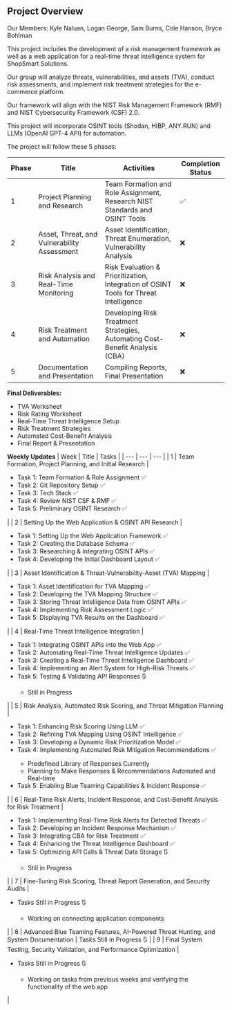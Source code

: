 **Project Overview**
---

Our Members: Kyle Naluan, Logan George, Sam Burns, Cole Hanson, Bryce Bohlman

This project includes the development of a risk management framework as well as a web application for a real-time threat intelligence system for ShopSmart Solutions. 

Our group will analyze threats, vulnerabilities, and assets (TVA), conduct risk assessments, and implement risk treatment strategies for the e-commerce platform.

Our framework will align with the NIST Risk Management Framework (RMF) and NIST Cybersecurity Framework (CSF) 2.0.

This project will incorporate OSINT tools (Shodan, HIBP, ANY.RUN) and LLMs (OpenAI GPT-4 API) for automation.

The project will follow these 5 phases:

| Phase | Title | Activities | Completion Status |
| --- | --- | --- | --- |
| 1 | Project Planning and Research | Team Formation and Role Assignment, Research NIST Standards and OSINT Tools | ✅ |
| 2 | Asset, Threat, and Vulnerability Assessment | Asset Identification, Threat Enumeration, Vulnerability Analysis | ❌ |
| 3 | Risk Analysis and Real-Time Monitoring | Risk Evaluation & Prioritization, Integration of OSINT Tools for Threat Intelligence | ❌ |
| 4 | Risk Treatment and Automation | Developing Risk Treatment Strategies, Automating Cost-Benefit Analysis (CBA) | ❌ |
| 5 | Documentation and Presentation | Compiling Reports, Final Presentation | ❌ |

**Final Deliverables:**
- TVA Worksheet
- Risk Rating Worksheet
- Real-Time Threat Intelligence Setup
- Risk Treatment Strategies
- Automated Cost-Benefit Analysis
- Final Report & Presentation

**Weekly Updates**
| Week | Title | Tasks |
| --- | --- | --- |
| 1 | Team Formation, Project Planning, and Initial Research | <ul><li>Task 1: Team Formation & Role Assignment ✅</li><li>Task 2: Git Repository Setup ✅</li><li>Task 3: Tech Stack ✅</li><li>Task 4: Review NIST CSF & RMF ✅</li><li>Task 5: Preliminary OSINT Research ✅</li></ul> |
| 2 | Setting Up the Web Application & OSINT API Research | <ul><li>Task 1: Setting Up the Web Application Framework ✅</li><li>Task 2: Creating the Database Schema ✅</li><li>Task 3: Researching & Integrating OSINT APIs ✅</li><li>Task 4: Developing the Initial Dashboard Layout ✅</li></ul> |
| 3 | Asset Identification & Threat-Vulnerability-Asset (TVA) Mapping | <ul><li>Task 1: Asset Identification for TVA Mapping ✅</li><li>Task 2: Developing the TVA Mapping Structure ✅</li><li>Task 3: Storing Threat Intelligence Data from OSINT APIs ✅</li><li>Task 4: Implementing Risk Assessment Logic ✅</li><li>Task 5: Displaying TVA Results on the Dashboard ✅</li></ul> |
| 4 | Real-Time Threat Intelligence Integration | <ul><li>Task 1: Integrating OSINT APIs into the Web App ✅</li><li>Task 2: Automating Real-Time Threat Intelligence Updates ✅</li><li>Task 3: Creating a Real-Time Threat Intelligence Dashboard ✅</li><li>Task 4: Implementing an Alert System for High-Risk Threats ✅</li><li>Task 5: Testing & Validating API Responses 🔃</li><ul><li>Still in Progress</li></ul></ul> |
| 5 | Risk Analysis, Automated Risk Scoring, and Threat Mitigation Planning | <ul><li>Task 1: Enhancing Risk Scoring Using LLM ✅</li><li>Task 2: Refining TVA Mapping Using OSINT Intelligence ✅</li><li>Task 3: Developing a Dynamic Risk Prioritization Model ✅</li><li>Task 4: Implementing Automated Risk Mitigation Recommendations ✅</li><ul><li>Predefined Library of Responses Currently</li><li>Planning to Make Responses & Recommendations Automated and Real-time</li></ul><li>Task 5: Enabling Blue Teaming Capabilities & Incident Response ✅</li></ul> |
| 6 | Real-Time Risk Alerts, Incident Response, and Cost-Benefit Analysis for Risk Treatment | <ul><li>Task 1: Implementing Real-Time Risk Alerts for Detected Threats ✅</li><li>Task 2: Developing an Incident Response Mechanism ✅</li><li>Task 3: Integrating CBA for Risk Treatment ✅</li><li>Task 4: Enhancing the Threat Intelligence Dashboard ✅</li><li>Task 5: Optimizing API Calls & Threat Data Storage 🔃</li><ul><li>Still in Progress</li></ul></ul> |
| 7 | Fine-Tuning Risk Scoring, Threat Report Generation, and Security Audits | <ul><li>Tasks Still in Progress 🔃</li><ul><li>Working on connecting application components</li></ul></ul> |
| 8 | Advanced Blue Teaming Features, AI-Powered Threat Hunting, and System Documentation | Tasks Still in Progress 🔃 |
| 9 | Final System Testing, Security Validation, and Performance Optimization | <ul><li>Tasks Still in Progress 🔃</li><ul><li>Working on tasks from previous weeks and verifying the functionality of the web app</li></ul></ul> |
